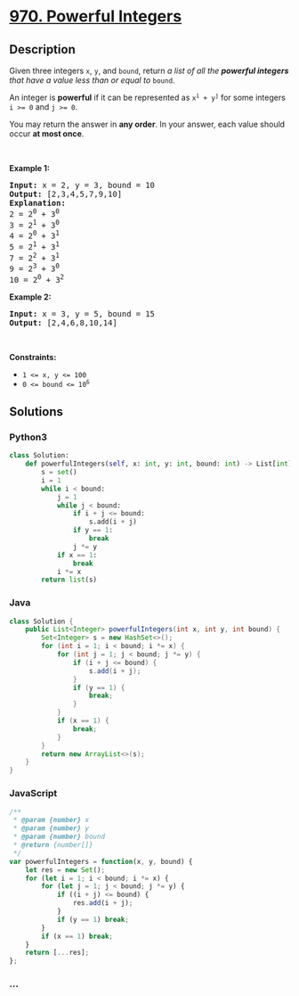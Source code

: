 # [970. Powerful Integers](https://leetcode.com/problems/powerful-integers)



## Description

<p>Given three integers <code>x</code>, <code>y</code>, and <code>bound</code>, return <em>a list of all the <strong>powerful integers</strong> that have a value less than or equal to</em> <code>bound</code>.</p>

<p>An integer is <strong>powerful</strong> if it can be represented as <code>x<sup>i</sup> + y<sup>j</sup></code> for some integers <code>i &gt;= 0</code> and <code>j &gt;= 0</code>.</p>

<p>You may return the answer in <strong>any order</strong>. In your answer, each value should occur <strong>at most once</strong>.</p>

<p>&nbsp;</p>
<p><strong>Example 1:</strong></p>

<pre>
<strong>Input:</strong> x = 2, y = 3, bound = 10
<strong>Output:</strong> [2,3,4,5,7,9,10]
<strong>Explanation:</strong>
2 = 2<sup>0</sup> + 3<sup>0</sup>
3 = 2<sup>1</sup> + 3<sup>0</sup>
4 = 2<sup>0</sup> + 3<sup>1</sup>
5 = 2<sup>1</sup> + 3<sup>1</sup>
7 = 2<sup>2</sup> + 3<sup>1</sup>
9 = 2<sup>3</sup> + 3<sup>0</sup>
10 = 2<sup>0</sup> + 3<sup>2</sup>
</pre>

<p><strong>Example 2:</strong></p>

<pre>
<strong>Input:</strong> x = 3, y = 5, bound = 15
<strong>Output:</strong> [2,4,6,8,10,14]
</pre>

<p>&nbsp;</p>
<p><strong>Constraints:</strong></p>

<ul>
	<li><code>1 &lt;= x, y &lt;= 100</code></li>
	<li><code>0 &lt;= bound &lt;= 10<sup>6</sup></code></li>
</ul>


## Solutions

<!-- tabs:start -->

### **Python3**

```python
class Solution:
    def powerfulIntegers(self, x: int, y: int, bound: int) -> List[int]:
        s = set()
        i = 1
        while i < bound:
            j = 1
            while j < bound:
                if i + j <= bound:
                    s.add(i + j)
                if y == 1:
                    break
                j *= y
            if x == 1:
                break
            i *= x
        return list(s)
```

### **Java**

```java
class Solution {
    public List<Integer> powerfulIntegers(int x, int y, int bound) {
        Set<Integer> s = new HashSet<>();
        for (int i = 1; i < bound; i *= x) {
            for (int j = 1; j < bound; j *= y) {
                if (i + j <= bound) {
                    s.add(i + j);
                }
                if (y == 1) {
                    break;
                }
            }
            if (x == 1) {
                break;
            }
        }
        return new ArrayList<>(s);
    }
}
```

### **JavaScript**

```js
/**
 * @param {number} x
 * @param {number} y
 * @param {number} bound
 * @return {number[]}
 */
var powerfulIntegers = function(x, y, bound) {
    let res = new Set();
    for (let i = 1; i < bound; i *= x) {
        for (let j = 1; j < bound; j *= y) {
            if ((i + j) <= bound) {
                res.add(i + j);
            }
            if (y == 1) break;
        }
        if (x == 1) break;
    }
    return [...res];
};
```

### **...**

```

```

<!-- tabs:end -->
